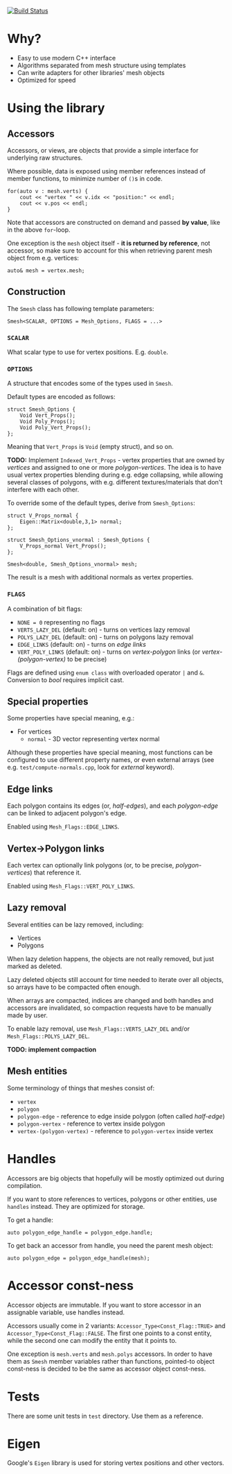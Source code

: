 [![Build Status](https://travis-ci.org/atablash/smesh.svg?branch=master)](https://travis-ci.org/atablash/smesh)

# Why?

* Easy to use modern C++ interface
* Algorithms separated from mesh structure using templates
* Can write adapters for other libraries' mesh objects
* Optimized for speed

# Using the library

## Accessors

Accessors, or views, are objects that provide a simple interface for underlying raw structures.

Where possible, data is exposed using member references instead of member functions, to minimize number of `()`s in code.

	for(auto v : mesh.verts) {
		cout << "vertex " << v.idx << "position:" << endl;
		cout << v.pos << endl;
	}

Note that accessors are constructed on demand and passed **by value**, like in the above `for`-loop.

One exception is the `mesh` object itself - **it is returned by reference**, not accessor, so make sure to account for this when retrieving parent mesh object from e.g. vertices:

	auto& mesh = vertex.mesh;

## Construction

The `Smesh` class has following template parameters:

	Smesh<SCALAR, OPTIONS = Mesh_Options, FLAGS = ...>

### `SCALAR`

What scalar type to use for vertex positions. E.g. `double`.

### `OPTIONS`

A structure that encodes some of the types used in `Smesh`.

Default types are encoded as follows:

	struct Smesh_Options {
		Void Vert_Props();
		Void Poly_Props();
		Void Poly_Vert_Props();
	};

Meaning that `Vert_Props` is `Void` (empty struct), and so on.

**TODO:** Implement `Indexed_Vert_Props` - vertex properties that are owned by *vertices* and assigned to one or more *polygon-vertices*. The idea is to have usual vertex properties blending during e.g. edge collapsing, while allowing several classes of polygons, with e.g. different textures/materials that don't interfere with each other.

To override some of the default types, derive from `Smesh_Options`:

	struct V_Props_normal {
		Eigen::Matrix<double,3,1> normal;
	};

	struct Smesh_Options_vnormal : Smesh_Options {
		V_Props_normal Vert_Props();
	};

	Smesh<double, Smesh_Options_vnormal> mesh;

The result is a mesh with additional normals as vertex properties.

### `FLAGS`

A combination of bit flags:

* `NONE = 0` representing no flags
* `VERTS_LAZY_DEL` (default: on) - turns on vertices lazy removal
* `POLYS_LAZY_DEL` (default: on) - turns on polygons lazy removal
* `EDGE_LINKS` (default: on) - turns on *edge links*
* `VERT_POLY_LINKS` (default: on) - turns on *vertex-polygon* links (or *vertex-(polygon-vertex)* to be precise)

Flags are defined using `enum class` with overloaded operator `|` and `&`. Conversion to *bool* requires implicit cast.

## Special properties

Some properties have special meaning, e.g.:

* For vertices
	* `normal` - 3D vector representing vertex normal

Although these properties have special meaning, most functions can be configured to use different property names, or even external arrays (see e.g. `test/compute-normals.cpp`, look for *external* keyword).

## Edge links

Each polygon contains its edges (or, *half-edges*), and each *polygon-edge* can be linked to adjacent polygon's edge.

Enabled using `Mesh_Flags::EDGE_LINKS`.

## Vertex->Polygon links

Each vertex can optionally link polygons (or, to be precise, *polygon-vertices*) that reference it.

Enabled using `Mesh_Flags::VERT_POLY_LINKS`.

## Lazy removal

Several entities can be lazy removed, including:

* Vertices
* Polygons

When lazy deletion happens, the objects are not really removed, but just marked as deleted.

Lazy deleted objects still account for time needed to iterate over all objects, so arrays have to be compacted often enough.

When arrays are compacted, indices are changed and both handles and accessors are invalidated, so compaction requests have to be manually made by user.

To enable lazy removal, use `Mesh_Flags::VERTS_LAZY_DEL` and/or `Mesh_Flags::POLYS_LAZY_DEL`.

**TODO: implement compaction**

## Mesh entities

Some terminology of things that meshes consist of:

* `vertex`
* `polygon`
* `polygon-edge` - reference to edge inside polygon (often called *half-edge*)
* `polygon-vertex` - reference to vertex inside polygon
* `vertex-(polygon-vertex)` - reference to `polygon-vertex` inside vertex

# Handles

Accessors are big objects that hopefully will be mostly optimized out during compilation.

If you want to store references to vertices, polygons or other entities, use `handles` instead. They are optimized for storage.

To get a handle:

	auto polygon_edge_handle = polygon_edge.handle;

To get back an accessor from handle, you need the parent mesh object:

	auto polygon_edge = polygon_edge_handle(mesh);

# Accessor const-ness

Accessor objects are immutable. If you want to store accessor in an assignable variable, use handles instead.

Accessors usually come in 2 variants: `Accessor_Type<Const_Flag::TRUE>` and `Accessor_Type<Const_Flag::FALSE`. The first one points to a const entity, while the second one can modify the entity that it points to.

One exception is `mesh.verts` and `mesh.polys` accessors. In order to have them as `Smesh` member variables rather than functions, pointed-to object const-ness is decided to be the same as accessor object const-ness.

# Tests

There are some unit tests in `test` directory. Use them as a reference.


# Eigen

Google's `Eigen` library is used for storing vertex positions and other vectors.

